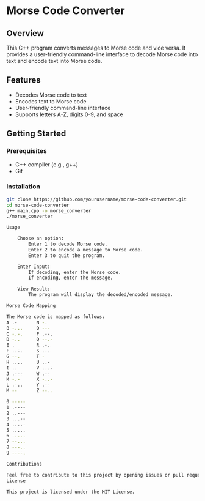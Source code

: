 # Morse Code Converter

## Overview

This C++ program converts messages to Morse code and vice versa. It provides a user-friendly command-line interface to decode Morse code into text and encode text into Morse code.

## Features

- Decodes Morse code to text
- Encodes text to Morse code
- User-friendly command-line interface
- Supports letters A-Z, digits 0-9, and space

## Getting Started

### Prerequisites

- C++ compiler (e.g., g++)
- Git

### Installation

```bash
git clone https://github.com/yourusername/morse-code-converter.git
cd morse-code-converter
g++ main.cpp -o morse_converter
./morse_converter

Usage

    Choose an option:
        Enter 1 to decode Morse code.
        Enter 2 to encode a message to Morse code.
        Enter 3 to quit the program.

    Enter Input:
        If decoding, enter the Morse code.
        If encoding, enter the message.

    View Result:
        The program will display the decoded/encoded message.

Morse Code Mapping

The Morse code is mapped as follows:
A .-       N -.
B -...     O ---
C -.-.     P .--.
D -..      Q --.-
E .        R .-.
F ..-.     S ...
G --.      T -
H ....     U ..-
I ..       V ...-
J .---     W .--
K -.-      X -..-
L .-..     Y .--  
M --       Z --..

0 -----
1 .----
2 ..---
3 ...--
4 ....-
5 .....
6 -....
7 --...
8 ---..
9 ----.

Contributions

Feel free to contribute to this project by opening issues or pull requests.
License

This project is licensed under the MIT License.
